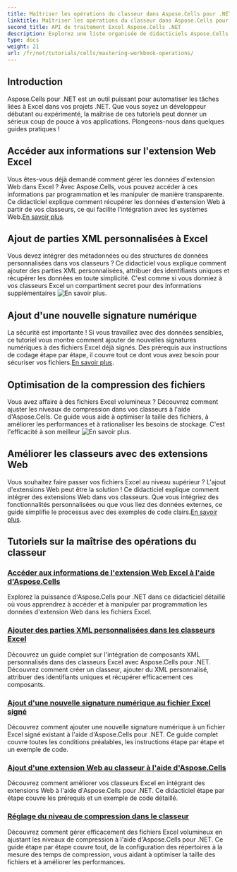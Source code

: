 ```yaml
---
title: Maîtriser les opérations du classeur dans Aspose.Cells pour .NET
linktitle: Maîtriser les opérations du classeur dans Aspose.Cells pour .NET
second_title: API de traitement Excel Aspose.Cells .NET
description: Explorez une liste organisée de didacticiels Aspose.Cells pour .NET, y compris des guides sur l'accès aux données d'extension Web, l'ajout de signatures numériques et le réglage des niveaux de compression.
type: docs
weight: 21
url: /fr/net/tutorials/cells/mastering-workbook-operations/
---
```

## Introduction

Aspose.Cells pour .NET est un outil puissant pour automatiser les tâches liées à Excel dans vos projets .NET. Que vous soyez un développeur débutant ou expérimenté, la maîtrise de ces tutoriels peut donner un sérieux coup de pouce à vos applications. Plongeons-nous dans quelques guides pratiques !  

## Accéder aux informations sur l'extension Web Excel  

Vous êtes-vous déjà demandé comment gérer les données d'extension Web dans Excel ? Avec Aspose.Cells, vous pouvez accéder à ces informations par programmation et les manipuler de manière transparente. Ce didacticiel explique comment récupérer les données d'extension Web à partir de vos classeurs, ce qui facilite l'intégration avec les systèmes Web.[En savoir plus](./accessing-excel-web-extension-information/).  

## Ajout de parties XML personnalisées à Excel  

 Vous devez intégrer des métadonnées ou des structures de données personnalisées dans vos classeurs ? Ce didacticiel vous explique comment ajouter des parties XML personnalisées, attribuer des identifiants uniques et récupérer les données en toute simplicité. C'est comme si vous donniez à vos classeurs Excel un compartiment secret pour des informations supplémentaires ![En savoir plus](./add-custom-xml-parts/).  

## Ajout d'une nouvelle signature numérique  

 La sécurité est importante ! Si vous travaillez avec des données sensibles, ce tutoriel vous montre comment ajouter de nouvelles signatures numériques à des fichiers Excel déjà signés. Des prérequis aux instructions de codage étape par étape, il couvre tout ce dont vous avez besoin pour sécuriser vos fichiers.[En savoir plus](./adding-new-digital-signature-to-signed-excel-file/).  

## Optimisation de la compression des fichiers  

Vous avez affaire à des fichiers Excel volumineux ? Découvrez comment ajuster les niveaux de compression dans vos classeurs à l'aide d'Aspose.Cells. Ce guide vous aide à optimiser la taille des fichiers, à améliorer les performances et à rationaliser les besoins de stockage. C'est l'efficacité à son meilleur ![En savoir plus](./adjusting-compression-level/). 
 
## Améliorer les classeurs avec des extensions Web  

 Vous souhaitez faire passer vos fichiers Excel au niveau supérieur ? L'ajout d'extensions Web peut être la solution ! Ce didacticiel explique comment intégrer des extensions Web dans vos classeurs. Que vous intégriez des fonctionnalités personnalisées ou que vous liez des données externes, ce guide simplifie le processus avec des exemples de code clairs.[En savoir plus](./adding-web-extension/).  

## Tutoriels sur la maîtrise des opérations du classeur
### [Accéder aux informations de l'extension Web Excel à l'aide d'Aspose.Cells](./accessing-excel-web-extension-information/)
Explorez la puissance d'Aspose.Cells pour .NET dans ce didacticiel détaillé où vous apprendrez à accéder et à manipuler par programmation les données d'extension Web dans les fichiers Excel.
### [Ajouter des parties XML personnalisées dans les classeurs Excel](./add-custom-xml-parts/)
Découvrez un guide complet sur l'intégration de composants XML personnalisés dans des classeurs Excel avec Aspose.Cells pour .NET. Découvrez comment créer un classeur, ajouter du XML personnalisé, attribuer des identifiants uniques et récupérer efficacement ces composants.
### [Ajout d'une nouvelle signature numérique au fichier Excel signé](./adding-new-digital-signature-to-signed-excel-file/)
Découvrez comment ajouter une nouvelle signature numérique à un fichier Excel signé existant à l'aide d'Aspose.Cells pour .NET. Ce guide complet couvre toutes les conditions préalables, les instructions étape par étape et un exemple de code.
### [Ajout d'une extension Web au classeur à l'aide d'Aspose.Cells](./adding-web-extension/)
Découvrez comment améliorer vos classeurs Excel en intégrant des extensions Web à l'aide d'Aspose.Cells pour .NET. Ce didacticiel étape par étape couvre les prérequis et un exemple de code détaillé.
### [Réglage du niveau de compression dans le classeur](./adjusting-compression-level/)
Découvrez comment gérer efficacement des fichiers Excel volumineux en ajustant les niveaux de compression à l'aide d'Aspose.Cells pour .NET. Ce guide étape par étape couvre tout, de la configuration des répertoires à la mesure des temps de compression, vous aidant à optimiser la taille des fichiers et à améliorer les performances.
